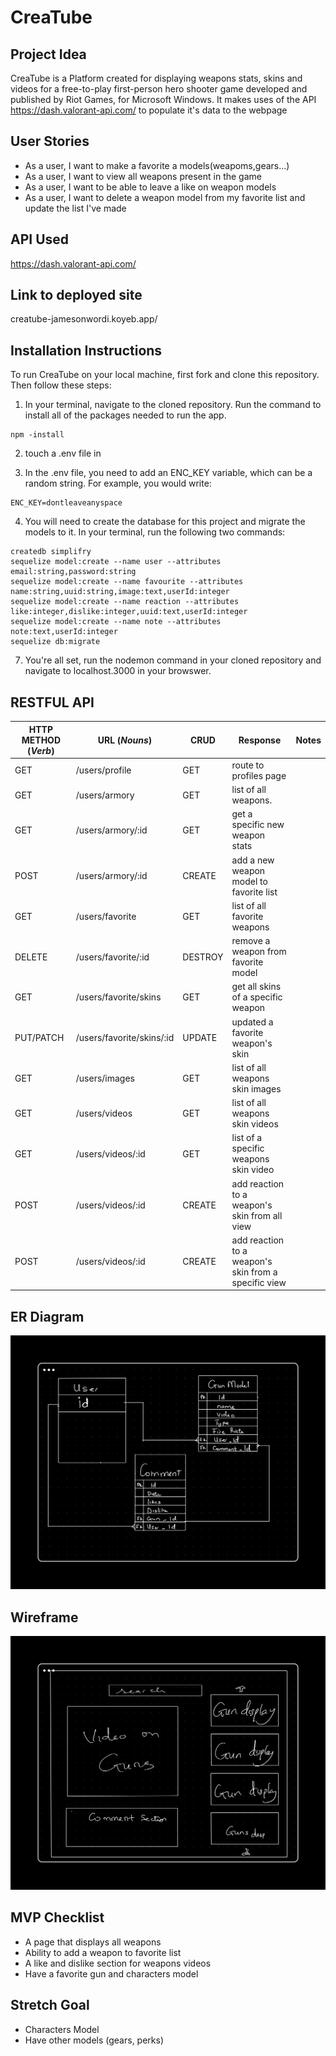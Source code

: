 # CreaTube

## Project Idea

CreaTube is a Platform created for displaying weapons stats, skins and videos for a free-to-play first-person hero shooter game developed and published by Riot Games, for Microsoft Windows. It makes uses of the API https://dash.valorant-api.com/ to populate it's data to the webpage

## User Stories

* As a user, I want to make a favorite a models(weapoms,gears...)
* As a user, I want to view all weapons present in the game
* As a user, I want to be able to leave a like on weapon models
* As a user, I want to delete a weapon model from my favorite list and update the list I've made

## API Used

https://dash.valorant-api.com/

## Link to deployed site
creatube-jamesonwordi.koyeb.app/

## Installation Instructions 
To run CreaTube on your local machine, first fork and clone this repository. Then follow these steps: 
1.  In your terminal, navigate to the cloned repository. Run the command 
    to install all of the packages needed to run the app.  

```
npm -install 
```

2. touch a .env file in 

3. In the .env file, you need to add an ENC_KEY variable, which can be a random string. For example, you would write: 

```
ENC_KEY=dontleaveanyspace
```

4. You will need to create the database for this project and migrate the models to it. In your terminal, run the following two commands: 
``` 
createdb simplifry 
sequelize model:create --name user --attributes email:string,password:string
sequelize model:create --name favourite --attributes name:string,uuid:string,image:text,userId:integer
sequelize model:create --name reaction --attributes like:integer,dislike:integer,uuid:text,userId:integer
sequelize model:create --name note --attributes note:text,userId:integer
sequelize db:migrate 
```

7. You're all set, run the nodemon command in your cloned repository and navigate to localhost.3000 in your browswer. 

## RESTFUL API

| HTTP METHOD (_Verb_) | URL (_Nouns_)                              | CRUD  | Response                                              | Notes |
| -------------------- | -------------------------------------------| ----  | ----------------------------------------------------- | ----- |
| GET                  |  /users/profile                            | GET   | route to profiles page                                |       |
| GET                  |  /users/armory                             | GET   | list of all weapons.                                  |       |
| GET                  |  /users/armory/:id                         | GET   | get a specific new weapon stats                       |       |
| POST                 |  /users/armory/:id                         |CREATE | add a new weapon model to favorite list               |       |
| GET                  |  /users/favorite                           | GET   | list of all favorite weapons                          |       |
| DELETE               |  /users/favorite/:id                       |DESTROY| remove a weapon from favorite model                   |       |
| GET                  |  /users/favorite/skins                     | GET   | get all skins of a specific weapon                    |       |
| PUT/PATCH            |  /users/favorite/skins/:id                 |UPDATE | updated a favorite weapon's skin                      |       |
| GET                  |  /users/images                             | GET   | list of all weapons skin images                       |       |
| GET                  |  /users/videos                             | GET   | list of all weapons skin videos                       |       |
| GET                  |  /users/videos/:id                         | GET   | list of a specific weapons skin video                 |       |
| POST                 |  /users/videos/:id                         |CREATE | add reaction to a weapon's skin from all view         |       |
| POST                 |  /users/videos/:id                         |CREATE | add reaction to a weapon's skin from a specific view  |       |




## ER Diagram

![Wireframe](ERDiagram.png)

## Wireframe

![Wireframe](HomePage.png)

## MVP Checklist

* A page that displays all weapons
* Ability to add a weapon to favorite list
* A like and dislike section for weapons videos
* Have a favorite gun and characters model

## Stretch Goal

* Characters Model
* Have other models (gears, perks)
